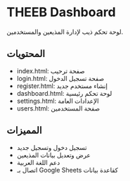 # THEEB Dashboard

لوحة تحكم ذيب لإدارة المذيعين والمستخدمين.

## المحتويات
- index.html: صفحة ترحيب
- login.html: صفحة تسجيل الدخول
- register.html: إنشاء مستخدم جديد
- dashboard.html: لوحة تحكم رئيسية
- settings.html: الإعدادات العامة
- users.html: صفحة المستخدمين

## المميزات
- تسجيل دخول وتسجيل جديد
- عرض وتعديل بيانات المذيعين
- دعم اللغة العربية
- اتصال بـ Google Sheets كقاعدة بيانات